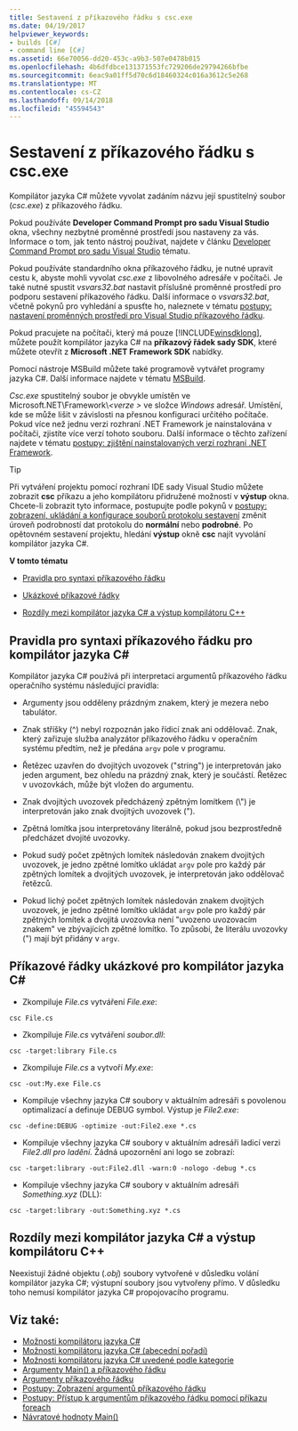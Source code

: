 ```yaml
---
title: Sestavení z příkazového řádku s csc.exe
ms.date: 04/19/2017
helpviewer_keywords:
- builds [C#]
- command line [C#]
ms.assetid: 66e70056-dd20-453c-a9b3-507e0478b015
ms.openlocfilehash: 4b6dfdbce131371553fc729206de29794266bfbe
ms.sourcegitcommit: 6eac9a01ff5d70c6d18460324c016a3612c5e268
ms.translationtype: MT
ms.contentlocale: cs-CZ
ms.lasthandoff: 09/14/2018
ms.locfileid: "45594543"
---
```

# <a name="command-line-build-with-cscexe"></a>Sestavení z příkazového řádku s csc.exe
Kompilátor jazyka C# můžete vyvolat zadáním názvu její spustitelný soubor (*csc.exe*) z příkazového řádku.

Pokud používáte **Developer Command Prompt pro sadu Visual Studio** okna, všechny nezbytné proměnné prostředí jsou nastaveny za vás. Informace o tom, jak tento nástroj používat, najdete v článku [Developer Command Prompt pro sadu Visual Studio](../../../framework/tools/developer-command-prompt-for-vs.md) tématu. 

Pokud používáte standardního okna příkazového řádku, je nutné upravit cestu k, abyste mohli vyvolat *csc.exe* z libovolného adresáře v počítači. Je také nutné spustit *vsvars32.bat* nastavit příslušné proměnné prostředí pro podporu sestavení příkazového řádku. Další informace o *vsvars32.bat*, včetně pokynů pro vyhledání a spusťte ho, naleznete v tématu [postupy: nastavení proměnných prostředí pro Visual Studio příkazového řádku](../../../csharp/language-reference/compiler-options/how-to-set-environment-variables-for-the-visual-studio-command-line.md).

Pokud pracujete na počítači, který má pouze [!INCLUDE[winsdklong](~/includes/winsdklong-md.md)], můžete použít kompilátor jazyka C# na **příkazový řádek sady SDK**, které můžete otevřít z **Microsoft .NET Framework SDK** nabídky.

Pomocí nástroje MSBuild můžete také programově vytvářet programy jazyka C#. Další informace najdete v tématu [MSBuild](/visualstudio/msbuild/msbuild).

*Csc.exe* spustitelný soubor je obvykle umístěn ve Microsoft.NET\Framework\\*\<verze >* ve složce *Windows* adresář. Umístění, kde se může lišit v závislosti na přesnou konfiguraci určitého počítače. Pokud více než jednu verzi rozhraní .NET Framework je nainstalována v počítači, zjistíte více verzí tohoto souboru. Další informace o těchto zařízení najdete v tématu [postupy: zjištění nainstalovaných verzí rozhraní .NET Framework](../../../framework/migration-guide/how-to-determine-which-versions-are-installed.md).

> [!TIP]
>  Při vytváření projektu pomocí rozhraní IDE sady Visual Studio můžete zobrazit **csc** příkazu a jeho kompilátoru přidružené možností v **výstup** okna. Chcete-li zobrazit tyto informace, postupujte podle pokynů v [postupy: zobrazení, ukládání a konfigurace souborů protokolu sestavení](/visualstudio/ide/how-to-view-save-and-configure-build-log-files#to-change-the-amount-of-information-included-in-the-build-log) změnit úroveň podrobností dat protokolu do **normální** nebo **podrobné**. Po opětovném sestavení projektu, hledání **výstup** okně **csc** najít vyvolání kompilátor jazyka C#.

 **V tomto tématu**

- [Pravidla pro syntaxi příkazového řádku](#-rules-for-command-line-syntax-for-the-c-compiler)

- [Ukázkové příkazové řádky](#sample-command-lines-for-the-c-compiler)

- [Rozdíly mezi kompilátor jazyka C# a výstup kompilátoru C++](#differences-between-c-compiler-and-c-compiler-output)

## <a name="rules-for-command-line-syntax-for-the-c-compiler"></a>Pravidla pro syntaxi příkazového řádku pro kompilátor jazyka C#

Kompilátor jazyka C# používá při interpretaci argumentů příkazového řádku operačního systému následující pravidla:

- Argumenty jsou odděleny prázdným znakem, který je mezera nebo tabulátor.

- Znak stříšky (^) nebyl rozpoznán jako řídicí znak ani oddělovač. Znak, který zařizuje služba analyzátor příkazového řádku v operačním systému předtím, než je předána `argv` pole v programu.

- Řetězec uzavřen do dvojitých uvozovek ("string") je interpretován jako jeden argument, bez ohledu na prázdný znak, který je součástí. Řetězec v uvozovkách, může být vložen do argumentu.

- Znak dvojitých uvozovek předcházený zpětným lomítkem (\\") je interpretován jako znak dvojitých uvozovek (").

- Zpětná lomítka jsou interpretovány literálně, pokud jsou bezprostředně předcházet dvojité uvozovky.

- Pokud sudý počet zpětných lomítek následován znakem dvojitých uvozovek, je jedno zpětné lomítko ukládat `argv` pole pro každý pár zpětných lomítek a dvojitých uvozovek, je interpretován jako oddělovač řetězců.

- Pokud lichý počet zpětných lomítek následován znakem dvojitých uvozovek, je jedno zpětné lomítko ukládat `argv` pole pro každý pár zpětných lomítek a dvojitá uvozovka není "uvozeno uvozovacím znakem" ve zbývajících zpětné lomítko. To způsobí, že literálu uvozovky (") mají být přidány v `argv`.

## <a name="sample-command-lines-for-the-c-compiler"></a>Příkazové řádky ukázkové pro kompilátor jazyka C#

- Zkompiluje *File.cs* vytváření *File.exe*:

```console
csc File.cs 
```

- Zkompiluje *File.cs* vytváření *soubor.dll*:

```console
csc -target:library File.cs
```

- Zkompiluje *File.cs* a vytvoří *My.exe*:

```console
csc -out:My.exe File.cs
```

- Kompiluje všechny jazyka C# soubory v aktuálním adresáři s povolenou optimalizací a definuje DEBUG symbol. Výstup je *File2.exe*:

```console
csc -define:DEBUG -optimize -out:File2.exe *.cs
```

- Kompiluje všechny jazyka C# soubory v aktuálním adresáři ladicí verzi *File2.dll pro ladění*. Žádná upozornění ani logo se zobrazí:

```console
csc -target:library -out:File2.dll -warn:0 -nologo -debug *.cs
```

- Kompiluje všechny jazyka C# soubory v aktuálním adresáři *Something.xyz* (DLL):

```console
csc -target:library -out:Something.xyz *.cs
```

## <a name="differences-between-c-compiler-and-c-compiler-output"></a>Rozdíly mezi kompilátor jazyka C# a výstup kompilátoru C++
Neexistují žádné objektu (*.obj*) soubory vytvořené v důsledku volání kompilátor jazyka C#; výstupní soubory jsou vytvořeny přímo. V důsledku toho nemusí kompilátor jazyka C# propojovacího programu.

## <a name="see-also"></a>Viz také:

- [Možnosti kompilátoru jazyka C#](../../../csharp/language-reference/compiler-options/index.md)  
- [Možnosti kompilátoru jazyka C# (abecední pořadí)](../../../csharp/language-reference/compiler-options/listed-alphabetically.md)  
- [Možnosti kompilátoru jazyka C# uvedené podle kategorie](../../../csharp/language-reference/compiler-options/listed-by-category.md)  
- [Argumenty Main() a příkazového řádku](../../../csharp/programming-guide/main-and-command-args/index.md)  
- [Argumenty příkazového řádku](../../../csharp/programming-guide/main-and-command-args/command-line-arguments.md)  
- [Postupy: Zobrazení argumentů příkazového řádku](../../../csharp/programming-guide/main-and-command-args/how-to-display-command-line-arguments.md)  
- [Postupy: Přístup k argumentům příkazového řádku pomocí příkazu foreach](../../../csharp/programming-guide/main-and-command-args/how-to-access-command-line-arguments-using-foreach.md)  
- [Návratové hodnoty Main()](../../../csharp/programming-guide/main-and-command-args/main-return-values.md)
